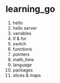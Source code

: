 # learning_go

1. hello
2. hello server
3. variables
4. if & for
5. switch
6. functions
7. pointers
8. math_time
9. language
10. packages
11. slices & maps
